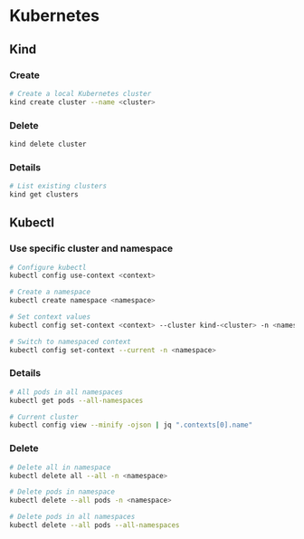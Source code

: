 # Kubernetes

## Kind

### Create

```sh
# Create a local Kubernetes cluster
kind create cluster --name <cluster>
```

### Delete

```sh
kind delete cluster
```
### Details

```sh
# List existing clusters
kind get clusters
```

## Kubectl

### Use specific cluster and namespace

```sh
# Configure kubectl
kubectl config use-context <context>

# Create a namespace
kubectl create namespace <namespace>

# Set context values
kubectl config set-context <context> --cluster kind-<cluster> -n <namespace>

# Switch to namespaced context
kubectl config set-context --current -n <namespace>
```

### Details
```sh
# All pods in all namespaces
kubectl get pods --all-namespaces

# Current cluster
kubectl config view --minify -ojson | jq ".contexts[0].name"
```

### Delete

```sh
# Delete all in namespace
kubectl delete all --all -n <namespace>

# Delete pods in namespace
kubectl delete --all pods -n <namespace>

# Delete pods in all namespaces
kubectl delete --all pods --all-namespaces
```
